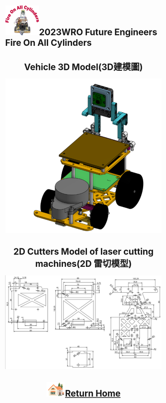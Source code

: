 ![LOGO](../other/img/logo.png)2023WRO Future Engineers Fire On All Cylinders  
====
# <div align="center">Vehicle 3D Model(3D建模圖)</div>
![Vehicle_cad](./img/Vehicle_cad.png)

# <div align="center"> 2D Cutters Model of laser cutting machines(2D 雷切模型) </div>
![2D_Cutters](./img/2D_Cutters.png)

# <div align="center">![HOME](../other/img/Home.png)[Return Home](../)</div>  
